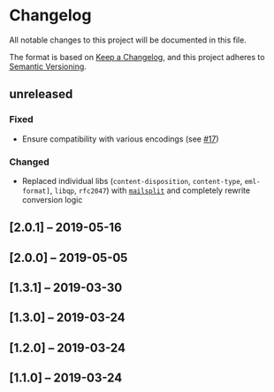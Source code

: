 # Changelog

All notable changes to this project will be documented in this file.

The format is based on [Keep a Changelog](https://keepachangelog.com/en/1.0.0/),
and this project adheres to [Semantic Versioning](https://semver.org/spec/v2.0.0.html).

## unreleased

### Fixed
* Ensure compatibility with various encodings (see [#17](https://github.com/qqilihq/partial-emlx-converter/issues/17))

### Changed
* Replaced individual libs (`content-disposition`, `content-type`, `eml-format]`, `libqp`, `rfc2047`) with [`mailsplit`](https://github.com/andris9/mailsplit) and completely rewrite conversion logic


## [2.0.1] – 2019-05-16
## [2.0.0] – 2019-05-05
## [1.3.1] – 2019-03-30
## [1.3.0] – 2019-03-24
## [1.2.0] – 2019-03-24
## [1.1.0] – 2019-03-24
